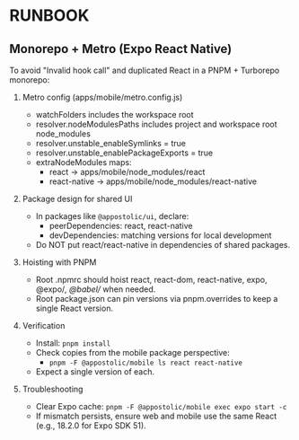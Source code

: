 # RUNBOOK

## Monorepo + Metro (Expo React Native)

To avoid "Invalid hook call" and duplicated React in a PNPM + Turborepo monorepo:

1. Metro config (apps/mobile/metro.config.js)
   - watchFolders includes the workspace root
   - resolver.nodeModulesPaths includes project and workspace root node_modules
   - resolver.unstable_enableSymlinks = true
   - resolver.unstable_enablePackageExports = true
   - extraNodeModules maps:
     - react -> apps/mobile/node_modules/react
     - react-native -> apps/mobile/node_modules/react-native

2. Package design for shared UI
   - In packages like `@appostolic/ui`, declare:
     - peerDependencies: react, react-native
     - devDependencies: matching versions for local development
   - Do NOT put react/react-native in dependencies of shared packages.

3. Hoisting with PNPM
   - Root .npmrc should hoist react, react-dom, react-native, expo, @expo/_, @babel/_ when needed.
   - Root package.json can pin versions via pnpm.overrides to keep a single React version.

4. Verification
   - Install: `pnpm install`
   - Check copies from the mobile package perspective:
     - `pnpm -F @appostolic/mobile ls react react-native`
   - Expect a single version of each.

5. Troubleshooting
   - Clear Expo cache: `pnpm -F @appostolic/mobile exec expo start -c`
   - If mismatch persists, ensure web and mobile use the same React (e.g., 18.2.0 for Expo SDK 51).
